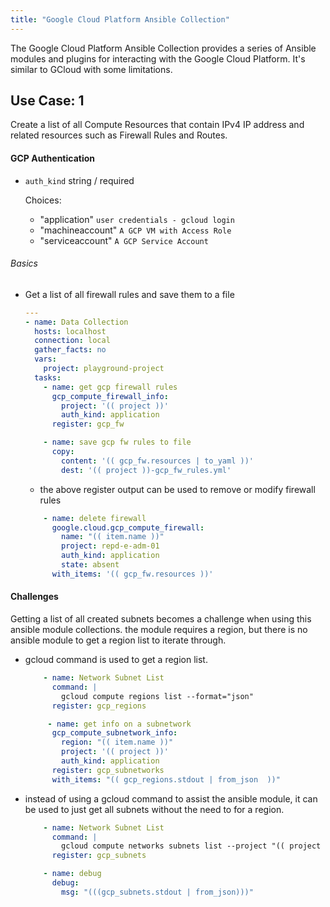 ```yaml
---
title: "Google Cloud Platform Ansible Collection"
---
```


The Google Cloud Platform Ansible Collection provides a series of Ansible modules and plugins for interacting with the Google Cloud Platform. 
It's similar to GCloud with some limitations. 

## Use Case: 1
Create a list of all Compute Resources that contain IPv4 IP address and related resources such as Firewall Rules and Routes.


#### GCP Authentication
- `auth_kind` string / required

  Choices:
  - "application"
      `user credentials - gcloud login`
  - "machineaccount"
      `A GCP VM with Access Role`
  - "serviceaccount"
      `A GCP Service Account`
      
 ###### Basics
 
- Get a list of all firewall rules and save them to a file
  ```yml
  ---
  - name: Data Collection
    hosts: localhost
    connection: local
    gather_facts: no
    vars:
      project: playground-project
    tasks:
      - name: get gcp firewall rules
        gcp_compute_firewall_info:
          project: '(( project ))'
          auth_kind: application
        register: gcp_fw

      - name: save gcp fw rules to file
        copy:
          content: '(( gcp_fw.resources | to_yaml ))'
          dest: '(( project ))-gcp_fw_rules.yml'
  ```
  
  - the above register output can be used to remove or modify firewall rules

  ```yaml
      - name: delete firewall
        google.cloud.gcp_compute_firewall:
          name: "(( item.name ))"
          project: repd-e-adm-01
          auth_kind: application
          state: absent
        with_items: '(( gcp_fw.resources ))'
  ```

#### Challenges
Getting a list of all created subnets becomes a challenge when using this ansible module collections. the module requires a region, but there is no ansible module to get a region list to iterate through. 

- gcloud command is used to get a region list.

  ```yaml
      - name: Network Subnet List
        command: |
          gcloud compute regions list --format="json"
        register: gcp_regions

       - name: get info on a subnetwork
        gcp_compute_subnetwork_info:
          region: "(( item.name ))"
          project: '(( project ))'
          auth_kind: application
        register: gcp_subnetworks
        with_items: "(( gcp_regions.stdout | from_json  ))"
  ```
- instead of using a gcloud command to assist the ansible module, it can be used to just get all subnets without the need to for a region.
  ```yaml
      - name: Network Subnet List
        command: |
          gcloud compute networks subnets list --project "(( project ))" --format="json"
        register: gcp_subnets

      - name: debug
        debug:
          msg: "(((gcp_subnets.stdout | from_json)))"
  ```

